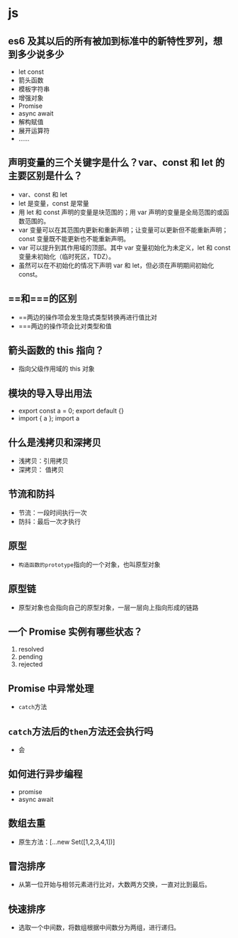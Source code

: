 # js

## es6 及其以后的所有被加到标准中的新特性罗列，想到多少说多少

- let const
- 箭头函数
- 模板字符串
- 增强对象
- Promise
- async await
- 解构赋值
- 展开运算符
- ......

## 声明变量的三个关键字是什么？var、const 和 let 的主要区别是什么？

- var、const 和 let
- let 是变量，const 是常量
- 用 let 和 const 声明的变量是块范围的；用 var 声明的变量是全局范围的或函数范围的。
- var 变量可以在其范围内更新和重新声明；让变量可以更新但不能重新声明；const 变量既不能更新也不能重新声明。
- var 可以提升到其作用域的顶部。其中 var 变量初始化为未定义，let 和 const 变量未初始化（临时死区，TDZ）。
- 虽然可以在不初始化的情况下声明 var 和 let，但必须在声明期间初始化 const。

## ==和===的区别

- ==两边的操作项会发生隐式类型转换再进行值比对
- ===两边的操作项会比对类型和值

## 箭头函数的 this 指向？

- 指向父级作用域的 this 对象

## 模块的导入导出用法

- export const a = 0; export default {}
- import { a }; import a

## 什么是浅拷贝和深拷贝

- 浅拷贝：引用拷贝
- 深拷贝： 值拷贝

## 节流和防抖

- 节流：一段时间执行一次
- 防抖：最后一次才执行

## 原型

- `构造函数的prototype`指向的一个对象，也叫原型对象

## 原型链

- 原型对象也会指向自己的原型对象，一层一层向上指向形成的链路

## 一个 Promise 实例有哪些状态？

1. resolved
2. pending
3. rejected

## Promise 中异常处理

- `catch`方法

## `catch`方法后的`then`方法还会执行吗

- 会

## 如何进行异步编程

- promise
- async await

## 数组去重

- 原生方法：[...new Set([1,2,3,4,1])]

## 冒泡排序

- 从第一位开始与相邻元素进行比对，大数两方交换，一直对比到最后。

## 快速排序

- 选取一个中间数，将数组根据中间数分为两组，进行递归。
